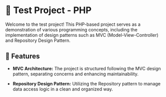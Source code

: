 # 🚀 Test Project - PHP

Welcome to the test project! This PHP-based project serves as a demonstration of various programming concepts, including the implementation of design patterns such as MVC (Model-View-Controller) and Repository Design Pattern.

## 🌟 Features

- **MVC Architecture:** The project is structured following the MVC design pattern, separating concerns and enhancing maintainability.

- **Repository Design Pattern:** Utilizing the Repository pattern to manage data access logic in a clean and organized way.
